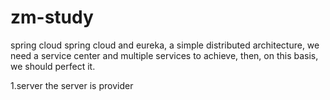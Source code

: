 # zm-study
spring cloud
spring cloud and eureka,
a simple distributed architecture,
we need a service center and multiple services to achieve,
then, on this basis, we should perfect it.

1.server the server is provider